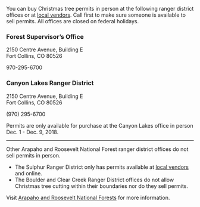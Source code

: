 You can buy Christmas tree permits in person at the following ranger district offices or at [local vendors](https://www.fs.usda.gov/detail/arp/passes-permits/?cid=fsm91_058252). Call first to make sure someone is available to sell permits. All offices are closed on federal holidays.

### Forest Supervisor’s Office
2150 Centre Avenue, Building E  
Fort Collins, CO 80526

970-295-6700

### Canyon Lakes Ranger District
2150 Centre Avenue, Building E  
Fort Collins, CO 80526


(970) 295-6700

Permits are only available for purchase at the Canyon Lakes office in person Dec. 1 - Dec. 9, 2018.

* * *

Other Arapaho and Roosevelt National Forest ranger district offices do not sell permits in person.

* The Sulphur Ranger District only has permits available at [local vendors](https://www.fs.usda.gov/detail/arp/passes-permits/?cid=fsm91_058252) and online.
* The Boulder and Clear Creek Ranger District offices do not allow Christmas tree cutting within their boundaries nor do they sell permits.

Visit [Arapaho and Roosevelt National Forests](https://www.fs.usda.gov/main/arp) for more information.
